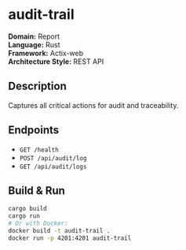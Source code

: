 # audit-trail

**Domain:** Report  
**Language:** Rust  
**Framework:** Actix-web  
**Architecture Style:** REST API  

## Description
Captures all critical actions for audit and traceability.

## Endpoints

- `GET /health`
- `POST /api/audit/log`
- `GET /api/audit/logs`

## Build & Run

```bash
cargo build
cargo run
# Or with Docker:
docker build -t audit-trail .
docker run -p 4201:4201 audit-trail
